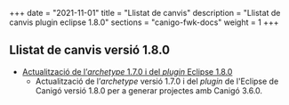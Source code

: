 +++
date        = "2021-11-01"
title       = "Llistat de canvis"
description = "Llistat de canvis plugin eclipse 1.8.0"
sections    = "canigo-fwk-docs"
weight		= 1
+++

## Llistat de canvis versió 1.8.0

- [Actualització de l’_archetype_ 1.7.0 i del _plugin_ Eclipse 1.8.0](/noticies/2021-10-25-CAN-Actualitzacio_archetype_1_7_0_plugin_eclipse_1_8_0)
   - Actualització de l’_archetype_ versió 1.7.0 i del _plugin_ de l'Eclipse de Canigó versió 1.8.0 per a generar projectes amb Canigó 3.6.0.